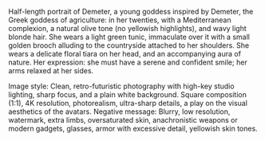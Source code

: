 Half-length portrait of Demeter, a young goddess inspired by Demeter, the Greek goddess of agriculture: in her twenties, with a Mediterranean complexion, a natural olive tone (no yellowish highlights), and wavy light blonde hair. She wears a light green tunic, immaculate over it with a small golden brooch alluding to the countryside attached to her shoulders. She wears a delicate floral tiara on her head, and an accompanying aura of nature. Her expression: she must have a serene and confident smile; her arms relaxed at her sides.

Image style: Clean, retro-futuristic photography with high-key studio lighting, sharp focus, and a plain white background. Square composition (1:1), 4K resolution, photorealism, ultra-sharp details, a play on the visual aesthetics of the avatars.
Negative message: Blurry, low resolution, watermark, extra limbs, oversaturated skin, anachronistic weapons or modern gadgets, glasses, armor with excessive detail, yellowish skin tones.